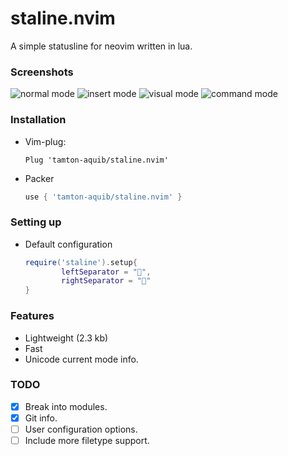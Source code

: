 # staline.nvim
A simple statusline for neovim written in lua.

### Screenshots
![normal mode](https://i.imgur.com/5RZFhWC.png)
![insert mode](https://i.imgur.com/V0FolHn.png)
![visual mode](https://i.imgur.com/3lbiz36.png)
![command mode](https://i.imgur.com/f4lsWRD.png)


### Installation
* Vim-plug:
    ```vim
    Plug 'tamton-aquib/staline.nvim'
    ```
* Packer
    ```lua
    use { 'tamton-aquib/staline.nvim' }
    ```

### Setting up

* Default configuration
    ```lua
    require('staline').setup{
            leftSeparator = "",
            rightSeparator = ""
    }
    ```

### Features
* Lightweight (2.3 kb)
* Fast
* Unicode current mode info.

### TODO

- [x] Break into modules.
- [x] Git info.
- [ ] User configuration options.
- [ ] Include more filetype support.
